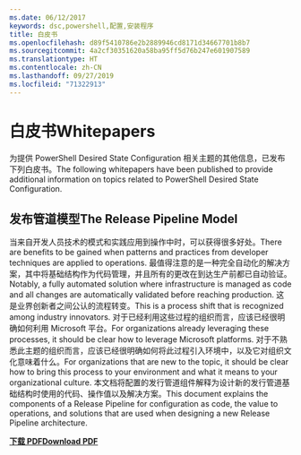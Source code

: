 ```yaml
---
ms.date: 06/12/2017
keywords: dsc,powershell,配置,安装程序
title: 白皮书
ms.openlocfilehash: d89f5410786e2b2889946cd8171d34667701b8b7
ms.sourcegitcommit: 4a2cf30351620a58ba95ff5d76b247e601907589
ms.translationtype: HT
ms.contentlocale: zh-CN
ms.lasthandoff: 09/27/2019
ms.locfileid: "71322913"
---
```

# <a name="whitepapers"></a><span data-ttu-id="8749b-103">白皮书</span><span class="sxs-lookup"><span data-stu-id="8749b-103">Whitepapers</span></span>

<span data-ttu-id="8749b-104">为提供 PowerShell Desired State Configuration 相关主题的其他信息，已发布下列白皮书。</span><span class="sxs-lookup"><span data-stu-id="8749b-104">The following whitepapers have been published to provide additional information on topics related to PowerShell Desired State Configuration.</span></span>

## <a name="the-release-pipeline-model"></a><span data-ttu-id="8749b-105">发布管道模型</span><span class="sxs-lookup"><span data-stu-id="8749b-105">The Release Pipeline Model</span></span>
<span data-ttu-id="8749b-106">当来自开发人员技术的模式和实践应用到操作中时，可以获得很多好处。</span><span class="sxs-lookup"><span data-stu-id="8749b-106">There are benefits to be gained when patterns and practices from developer techniques are applied to operations.</span></span> <span data-ttu-id="8749b-107">最值得注意的是一种完全自动化的解决方案，其中将基础结构作为代码管理，并且所有的更改在到达生产前都已自动验证。</span><span class="sxs-lookup"><span data-stu-id="8749b-107">Notably, a fully automated solution where infrastructure is managed as code and all changes are automatically validated before reaching production.</span></span> <span data-ttu-id="8749b-108">这是业界创新者之间公认的流程转变。</span><span class="sxs-lookup"><span data-stu-id="8749b-108">This is a process shift that is recognized among industry innovators.</span></span> <span data-ttu-id="8749b-109">对于已经利用这些过程的组织而言，应该已经很明确如何利用 Microsoft 平台。</span><span class="sxs-lookup"><span data-stu-id="8749b-109">For organizations already leveraging these processes, it should be clear how to leverage Microsoft platforms.</span></span> <span data-ttu-id="8749b-110">对于不熟悉此主题的组织而言，应该已经很明确如何将此过程引入环境中，以及它对组织文化意味着什么。</span><span class="sxs-lookup"><span data-stu-id="8749b-110">For organizations that are new to the topic, it should be clear how to bring this process to your environment and what it means to your organizational culture.</span></span> <span data-ttu-id="8749b-111">本文档将配置的发行管道组件解释为设计新的发行管道基础结构时使用的代码、操作值以及解决方案。</span><span class="sxs-lookup"><span data-stu-id="8749b-111">This document explains the components of a Release Pipeline for configuration as code, the value to operations, and solutions that are used when designing a new Release Pipeline architecture.</span></span>

<span data-ttu-id="8749b-112">**[下载 PDF](https://aka.ms/thereleasepipelinemodelpdf)**</span><span class="sxs-lookup"><span data-stu-id="8749b-112">**[Download PDF](https://aka.ms/thereleasepipelinemodelpdf)**</span></span>